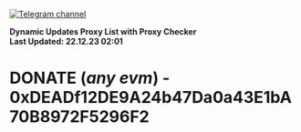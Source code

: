 [![Telegram channel](https://img.shields.io/endpoint?url=https://runkit.io/damiankrawczyk/telegram-badge/branches/master?url=https://t.me/n4z4v0d)](https://t.me/n4z4v0d) 

**Dynamic Updates Proxy List with Proxy Checker**  
**Last Updated: 22.12.23 02:01**

# DONATE (_any evm_) - 0xDEADf12DE9A24b47Da0a43E1bA70B8972F5296F2
